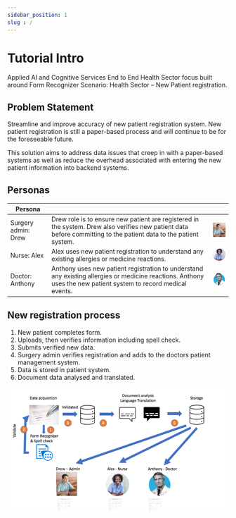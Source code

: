 ```yaml
---
sidebar_position: 1
slug : /
---
```


# Tutorial Intro

Applied AI and Cognitive Services End to End Health Sector focus built around Form Recognizer Scenario: Health Sector – New Patient registration.

## Problem Statement

Streamline and improve accuracy of new patient registration system. New patient registration is still a paper-based process and will continue to be for the foreseeable future.

This solution aims to address data issues that creep in with a paper-based systems as well as reduce the overhead associated with entering the new patient information into backend systems.

## Personas

|  Persona |   | |
|---|---|---|
| Surgery admin: Drew |  Drew role is to ensure new patient are registered in the system. Drew also verifies new patient data before committing to the patient data to the patient system. | ![The image shows the picture of an admin](../static/img/drew.png) |
| Nurse: Alex | Alex uses new patient registration to understand any existing allergies or medicine reactions. | ![The image shows the picture of a nurse](../static/img/alex.png) |
| Doctor: Anthony |  Anthony uses new patient registration to understand any existing allergies or medicine reactions. Anthony uses the new patient system to record medical events. | ![The image shows the photo of a doctor](../static/img/anthony.png) |

## New registration process

1. New patient completes form.
1. Uploads, then verifies information including spell check.
1. Submits verified new data.
1. Surgery admin verifies registration and adds to the doctors patient management system.
1. Data is stored in patient system.
1. Document data analysed and translated.

![The image shows the registration process](../static/img/registration_process.png)
